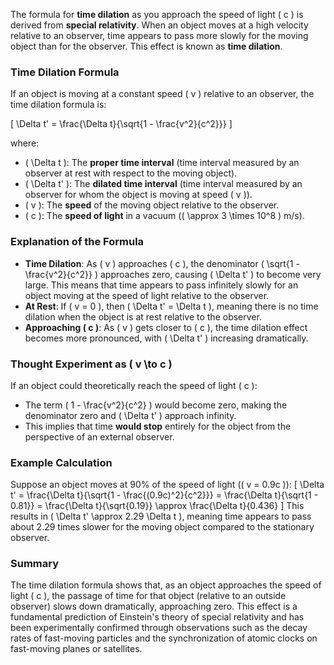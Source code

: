The formula for **time dilation** as you approach the speed of light \( c \) is derived from **special relativity**. When an object moves at a high velocity relative to an observer, time appears to pass more slowly for the moving object than for the observer. This effect is known as **time dilation**.

### Time Dilation Formula

If an object is moving at a constant speed \( v \) relative to an observer, the time dilation formula is:

\[
\Delta t' = \frac{\Delta t}{\sqrt{1 - \frac{v^2}{c^2}}}
\]

where:
- \( \Delta t \): The **proper time interval** (time interval measured by an observer at rest with respect to the moving object).
- \( \Delta t' \): The **dilated time interval** (time interval measured by an observer for whom the object is moving at speed \( v \)).
- \( v \): The **speed** of the moving object relative to the observer.
- \( c \): The **speed of light** in a vacuum (\( \approx 3 \times 10^8 \) m/s).

### Explanation of the Formula

- **Time Dilation**: As \( v \) approaches \( c \), the denominator \( \sqrt{1 - \frac{v^2}{c^2}} \) approaches zero, causing \( \Delta t' \) to become very large. This means that time appears to pass infinitely slowly for an object moving at the speed of light relative to the observer.
- **At Rest**: If \( v = 0 \), then \( \Delta t' = \Delta t \), meaning there is no time dilation when the object is at rest relative to the observer.
- **Approaching \( c \)**: As \( v \) gets closer to \( c \), the time dilation effect becomes more pronounced, with \( \Delta t' \) increasing dramatically.

### Thought Experiment as \( v \to c \)

If an object could theoretically reach the speed of light \( c \):
- The term \( 1 - \frac{v^2}{c^2} \) would become zero, making the denominator zero and \( \Delta t' \) approach infinity.
- This implies that time **would stop** entirely for the object from the perspective of an external observer.

### Example Calculation

Suppose an object moves at 90% of the speed of light (\( v = 0.9c \)):
\[
\Delta t' = \frac{\Delta t}{\sqrt{1 - \frac{(0.9c)^2}{c^2}}} = \frac{\Delta t}{\sqrt{1 - 0.81}} = \frac{\Delta t}{\sqrt{0.19}} \approx \frac{\Delta t}{0.436}
\]
This results in \( \Delta t' \approx 2.29 \Delta t \), meaning time appears to pass about 2.29 times slower for the moving object compared to the stationary observer.

### Summary

The time dilation formula shows that, as an object approaches the speed of light \( c \), the passage of time for that object (relative to an outside observer) slows down dramatically, approaching zero. This effect is a fundamental prediction of Einstein's theory of special relativity and has been experimentally confirmed through observations such as the decay rates of fast-moving particles and the synchronization of atomic clocks on fast-moving planes or satellites.

